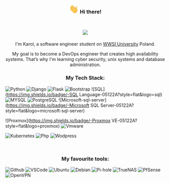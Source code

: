 <h3 align="center"> <img src="https://raw.githubusercontent.com/ABSphreak/ABSphreak/master/gifs/Hi.gif" width="30px"> Hi there!</h3>
  </br>
<p align="center">
<img src="https://media3.giphy.com/media/TV81wZQA4zcc4YTNfC/giphy.gif"> 
  </br>
    </br>
I'm Karol, a software engineer student on <a href="https://wwsi.edu.pl/">WWSI University</a> Poland. 
</p>

<p  align="center">
My goal is to become a DevOps engineer that creates high availability systems. That’s why I'm learning cyber security, unix systems and database administration.
</p>
<h3 align="center">
My Tech Stack:
</h3>

![Python](https://img.shields.io/badge/-Python-05122A?style=flat&logo=python)
![Django](https://img.shields.io/badge/-Django-05122A?style=flat&logo=django)
![Flask](https://img.shields.io/badge/-Flask-05122A?style=flat&logo=flask)
![Bootstrap](https://img.shields.io/badge/-Bootstrap-05122A?style=flat&logo=bootstrap)
![SQL](https://img.shields.io/badge/-SQL Language-05122A?style=flat&logo=sql)
![MYSQL](https://img.shields.io/badge/-MySQL-05122A?style=flat&logo=mysql)
![PostgreSQL](https://img.shields.io/badge/-PostgreSQL-05122A?style=flat&logo=postgresql)
![Microsoft-sql-server](https://img.shields.io/badge/-Microsoft SQL Server-05122A?style=flat&logo=microsoft-sql-server)


![Proxmox](https://img.shields.io/badge/-Proxmox VE-05122A?style=flat&logo=proxmox)
![Vmware](https://img.shields.io/badge/-VMware-05122A?style=flat&logo=vmware)

![Kubernetes](https://img.shields.io/badge/--05122A?style=flat&logo=kubernetes)
![Php](https://img.shields.io/badge/--05122A?style=flat&logo=php)
![Wodpress](https://img.shields.io/badge/--05122A?style=flat&logo=wordpress)

<br/>
<h3 align="center">
My favourite tools:
</h3>

![Github](https://img.shields.io/badge/--05122A?style=flat&logo=github)
![VSCode](https://img.shields.io/badge/--05122A?style=flat&logo=vscode)
![Ubuntu](https://img.shields.io/badge/--05122A?style=flat&logo=ubuntu)
![Debian](https://img.shields.io/badge/--05122A?style=flat&logo=debian)
![Pi-hole](https://img.shields.io/badge/-Pi-hole-05122A?style=flat&logo=pi-hole)
![TrueNAS](https://img.shields.io/badge/-TrueNAS-05122A?style=flat&logo=truenas)
![PfSense](https://img.shields.io/badge/-PfSense-05122A?style=flat&logo=pfsense)
![OpenVPN](https://img.shields.io/badge/-OpenVPN-05122A?style=flat&logo=openvpn)
